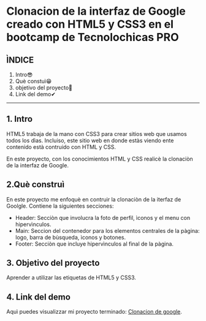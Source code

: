 # Clonacion de la interfaz de Google creado con HTML5 y CSS3 en el bootcamp de Tecnolochicas PRO


## ÌNDICE

1. Intro😎
2. Què constuì😁
3. objetivo del proyecto🙌
4. Link del demo✔

****

## 1. Intro

HTML5 trabaja de la mano con CSS3 para crear sitios web que usamos todos los dìas. Incluiso, este sitio web en donde estàs viendo ente contenido està contruido con HTML y CSS.

En este proyecto, con los conocimientos HTML y CSS realicè la clonaciòn de la interfaz de Google.

## 2.Què construì
En este proyecto me enfoquè  en contruir la clonaciòn de la iterfaz de Goolgle.
Contiene la siguientes secciones:

* Header: Secciòn que involucra la foto de perfil, ìconos y el menu con hipervìnculos.
* Main: Seccion del contenedor para los elementos centrales de la pàgina: logo, barra de bùsqueda, ìconos y botones.
* Footer: Secciòn que incluye hipervìnculos al final de la pàgina.

## 3. Objetivo del proyecto
Aprender a utilizar las etiquetas de HTML5 y CSS3.

## 4. Link del demo
Aquì puedes visualizzar mi proyecto terminado: [Clonacion de google](https://shimmering-salamander-f3e785.netlify.app).

